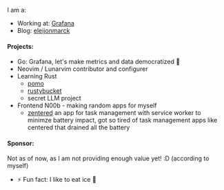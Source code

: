 I am a:
- Working at: [Grafana](https://www.grafana.com/)
- Blog: [eleijonmarck](https://eleijonmarck.dev)

#### Projects:

- Go: Grafana, let's make metrics and data democratized 🙏
- Neovim / Lunarvim contributor and configurer
- Learning Rust
  - [pomo](https://github.com/eleijonmarck/pomo)
  - [rustybucket](https://github.com/eleijonmarck/rustybucket)
  - secret LLM project
- Frontend N00b - making random apps for myself
  - [zentered](https://zentered.netlify.com) an app for task management with service worker to minimze battery impact, got so tired of task management apps like centered that drained all the battery 

#### Sponsor:
Not as of now, as I am not providing enough value yet! :D (according to myself)

- ⚡ Fun fact: I like to eat ice 🥶

